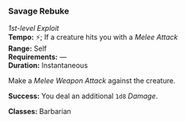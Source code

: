 ### Savage Rebuke
*1st-level Exploit*  
**Tempo:** ⚡; If a creature hits you with a *Melee Attack*  
**Range:** Self  
**Requirements:** —  
**Duration:** Instantaneous  

Make a *Melee Weapon Attack* against the creature.

**Success:** You deal an additional `1d8` *Damage*.

**Classes:** Barbarian
